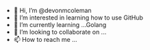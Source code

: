 - 👋 Hi, I’m @devonmcoleman
- 👀 I’m interested in learning how to use GitHub
- 🌱 I’m currently learning ...Golang
- 💞️ I’m looking to collaborate on ... 
- 📫 How to reach me ...

<!---
devonmcoleman/devonmcoleman is a ✨ special ✨ repository because its `README.md` (this file) appears on your GitHub profile.
You can click the Preview link to take a look at your changes.
--->
